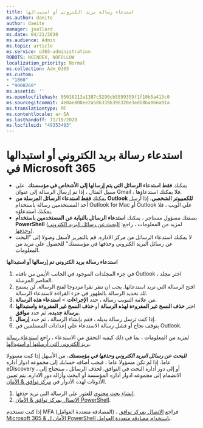 ```yaml
---
title: استدعاء رسالة بريد الكتروني أو استبدالها
ms.author: daeite
author: daeite
manager: joallard
ms.date: 04/21/2020
ms.audience: Admin
ms.topic: article
ms.service: o365-administration
ROBOTS: NOINDEX, NOFOLLOW
localization_priority: Normal
ms.collection: Adm_O365
ms.custom:
- "1860"
- "9000260"
ms.assetid: ''
ms.openlocfilehash: 05016213a1387c5290cb5899359f1f10b5a413c0
ms.sourcegitcommit: 4e0ae808ee2a586339b396320e3edb8ba066a91a
ms.translationtype: MT
ms.contentlocale: ar-SA
ms.lasthandoff: 11/19/2020
ms.locfileid: "49353493"
---
```

# <a name="recall-or-replace-an-email-message-in-microsoft-365"></a>استدعاء رسالة بريد الكتروني أو استبدالها في Microsoft 365

- يمكنك **فقط استدعاء الرسائل التي يتم إرسالها إلى الأشخاص في مؤسستك**. علي سبيل المثال ، إذا تم إرسال الرسالة إلى عنوان Gmail ، فلا يمكنك استدعاؤها.
- يمكنك **فقط استدعاء الرسائل المرسلة من Outlook للكمبيوتر الشخصي**. إذا أرسل أحد المستخدمين رسالة باستخدام Outlook for Mac أو Outlook علي الويب ، فلا يمكنك استدعاؤه.
- بصفتك مسؤول مستاجر ، يمكنك **استدعاء الرسائل بالنيابة عن المستخدمين باستخدام PowerShell** (لمزيد من المعلومات ، راجع: [البحث عن رسائل البريد الكتروني وحذفها](https://docs.microsoft.com/microsoft-365/compliance/search-for-and-delete-messages-in-your-organization)).
- لا يمكنك استدعاء الرسائل من مركز الاداره. قم بالتمرير لأسفل وصولا إلى "البحث عن رسائل البريد الكتروني وحذفها في مؤسستك" للحصول علي مزيد من المعلومات.

**استدعاء رسالة بريد الكتروني تم إرسالها أو استبدالها**

1. في جزء المجلدات الموجود في الجانب الأيمن من نافذه Outlook ، اختر مجلد العناصر المرسلة.
2. افتح الرسالة التي تريد استدعائها. يجب ان تنقر نقرا مزدوجا لفتح الرسالة. لن يسمح لك تحديد الرسالة بالظهور في جزء القراءة لاستدعاء الرسالة.
3. من علامة التبويب رسالة ، حدد **الإجراءات**  >  **استدعاء هذه الرسالة**.
4. اختر **حذف النسخ غير المقروءة لهذه الرسالة** أو **حذف النسخ غير المقروءة واستبدالها برسالة جديده**، ثم حدد **موافق**.
5. إذا كنت ترسل رسالة بديله ، فقم بإنشاء الرسالة ، ثم حدد **إرسال**.
6. يتوقف نجاح أو فشل رسالة الاستدعاء علي إعدادات المستلمين في Outlook.

لمزيد من المعلومات ، بما في ذلك كيفيه التحقق من الاستدعاء ، راجع [استدعاء رسالة بريد الكتروني التي أرسلتها أو استبدالها](https://support.office.com/article/35027f88-d655-4554-b4f8-6c0729a723a0).

**_للبحث عن رسائل البريد الكتروني وحذفها في مؤسستك_**، من الأسهل إذا كنت مسؤولا عاما. إذا لم تكن مسؤولا عاما ، فيجب أضافه حسابك إلى مجموعه ادوار أداره eDiscovery ، أو إلى دور أداره البحث في التوافق. لحذف الرسائل ، ستحتاج إلى الانضمام إلى مجموعه ادوار أداره المؤسسة أو البحث وأزاله دور الاداره. يتم تعيين الأذونات لهذه الأدوار في [مركز توافق & الأمان](https://protection.office.com/).

1. [إنشاء بحث محتوي](https://docs.microsoft.com/microsoft-365/compliance/content-search) للعثور علي الرسالة التي تريد حذفها.
2. [الاتصال بمركز توافق & الأمان PowerShell](https://docs.microsoft.com/powershell/exchange/office-365-scc/connect-to-scc-powershell/connect-to-scc-powershell).

إذا كنت تستخدم MFA (المصادقة متعددة العوامل) ، فراجع [الاتصال بمركز توافق Microsoft 365 & الأمان ل PowerShell باستخدام مصادقه متعددة العوامل](https://docs.microsoft.com/powershell/exchange/office-365-scc/connect-to-scc-powershell/mfa-connect-to-scc-powershell).
